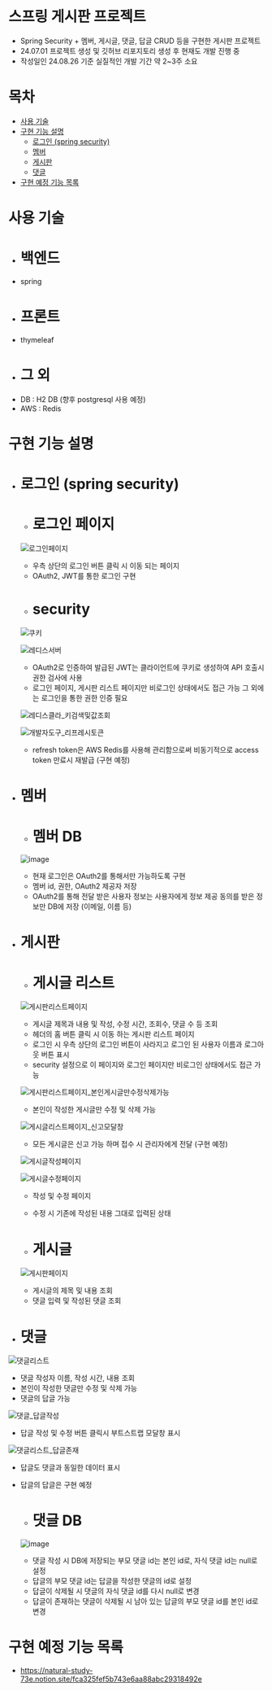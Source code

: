# 스프링 게시판 프로젝트
- Spring Security + 멤버, 게시글, 댓글, 답글 CRUD 등을 구현한 게시판 프로젝트
- 24.07.01 프로젝트 생성 및 깃허브 리포지토리 생성 후 현재도 개발 진행 중
- 작성일인 24.08.26 기준 실질적인 개발 기간 약 2~3주 소요

# 목차
- [사용 기술](#사용-기술)
- [구현 기능 설명](#구현-기능-설명)
  - [로그인 (spring security)](#로그인-spring-security)
  - [멤버](#멤버)
  - [게시판](#게시판)
  - [댓글](#댓글)
- [구현 예정 기능 목록](#구현-예정-기능-목록)
# 사용 기술
  - # 백엔드
  - spring
  - # 프론트
  - thymeleaf
  - # 그 외
  - DB : H2 DB (향후 postgresql 사용 예정)
  - AWS : Redis
# 구현 기능 설명
  - # 로그인 (spring security)
    - # 로그인 페이지
      
    ![로그인페이지](https://github.com/user-attachments/assets/64fb717c-7b2b-431b-a749-c6f165ae915e)

    - 우측 상단의 로그인 버튼 클릭 시 이동 되는 페이지
    - OAuth2, JWT를 통한 로그인 구현
    - # security
      
    ![쿠키](https://github.com/user-attachments/assets/3d9123b0-31c5-4eba-bd42-ed87aeb0d3b4)

    ![레디스서버](https://github.com/user-attachments/assets/a3ffc830-53f2-4a9b-a7dd-6160f27fb355)

    - OAuth2로 인증하여 발급된 JWT는 클라이언트에 쿠키로 생성하여 API 호출시 권한 검사에 사용
    - 로그인 페이지, 게시판 리스트 페이지만 비로그인 상태에서도 접근 가능 그 외에는 로그인을 통한 권한 인증 필요

    ![레디스클라_키검색및값조회](https://github.com/user-attachments/assets/0b69b982-f175-49c4-83de-3640740757a4)

    ![개발자도구_리프레시토큰](https://github.com/user-attachments/assets/434f4b66-2a04-489a-af15-f7d01a79daa2)

    - refresh token은 AWS Redis를 사용해 관리함으로써 비동기적으로 access token 만료시 재발급 (구현 예정)  

  - # 멤버
    - # 멤버 DB
    ![image](https://github.com/user-attachments/assets/02afba3e-99a9-45da-84aa-388b1e55b7f5)

    - 현재 로그인은 OAuth2를 통해서만 가능하도록 구현
    - 멤버 id, 권한, OAuth2 제공자 저장
    - OAuth2를 통해 전달 받은 사용자 정보는 사용자에게 정보 제공 동의를 받은 정보만 DB에 저장 (이메일, 이름 등)

  - # 게시판
    - # 게시글 리스트
      
    ![게시판리스트페이지](https://github.com/user-attachments/assets/c174ba16-6150-4397-8178-1c7c235a0f4f)

    - 게시글 제목과 내용 및 작성, 수정 시간, 조회수, 댓글 수 등 조회
    - 헤더의 홈 버튼 클릭 시 이동 하는 게시판 리스트 페이지
    - 로그인 시 우측 상단의 로그인 버튼이 사라지고 로그인 된 사용자 이름과 로그아웃 버튼 표시
    - security 설정으로 이 페이지와 로그인 페이지만 비로그인 상태에서도 접근 가능

    ![게시판리스트페이지_본인게시글만수정삭제가능](https://github.com/user-attachments/assets/4326d39e-4dee-4fd1-8f22-a09b965b4b36)

    - 본인이 작성한 게시글만 수정 및 삭제 가능
   
    ![게시글리스트페이지_신고모달창](https://github.com/user-attachments/assets/64472dfb-2d40-4ef4-ab89-2ecbebd92367)

    - 모든 게시글은 신고 가능 하며 접수 시 관리자에게 전달 (구현 예정)
   
    ![게시글작성페이지](https://github.com/user-attachments/assets/d8381946-435f-49d7-aa1e-69e4b1c8b924)
    
    ![게시글수정페이지](https://github.com/user-attachments/assets/9aeaa1d5-bee0-40f3-b5c1-36b345dc3a8a)

    - 작성 및 수정 페이지
    - 수정 시 기존에 작성된 내용 그대로 입력된 상태
   
    - # 게시글
      
    ![게시판페이지](https://github.com/user-attachments/assets/07fe44da-f962-4ab5-a19f-db10f5badf83)

    - 게시글의 제목 및 내용 조회
    - 댓글 입력 및 작성된 댓글 조회


  - # 댓글

  ![댓글리스트](https://github.com/user-attachments/assets/84d20393-95ea-4ada-ad77-9f35bd0e297d)

  - 댓글 작성자 이름, 작성 시간, 내용 조회
  - 본인이 작성한 댓글만 수정 및 삭제 가능
  - 댓글의 답글 가능

  ![댓글_답글작성](https://github.com/user-attachments/assets/8cc756b6-98d5-451d-b31b-04d715e1bfbb)

  - 답글 작성 및 수정 버튼 클릭시 부트스트랩 모달창 표시

  ![댓글리스트_답글존재](https://github.com/user-attachments/assets/1d1e2968-ad1f-4c42-9da7-b3deb3f8ab46)

  - 답글도 댓글과 동일한 데이터 표시
  - 답글의 답글은 구현 예정

    - # 댓글 DB
    ![image](https://github.com/user-attachments/assets/f8ae1c8a-6a3b-4d03-a083-a132581dee64)

    - 댓글 작성 시 DB에 저장되는 부모 댓글 id는 본인 id로, 자식 댓글 id는 null로 설정
    - 답글의 부모 댓글 id는 답글을 작성한 댓글의 id로 설정
    - 답글이 삭제될 시 댓글의 자식 댓글 id를 다시 null로 변경
    - 답글이 존재하는 댓글이 삭제될 시 남아 있는 답글의 부모 댓글 id를 본인 id로 변경
      
# 구현 예정 기능 목록
- https://natural-study-73e.notion.site/fca325fef5b743e6aa88abc29318492e

